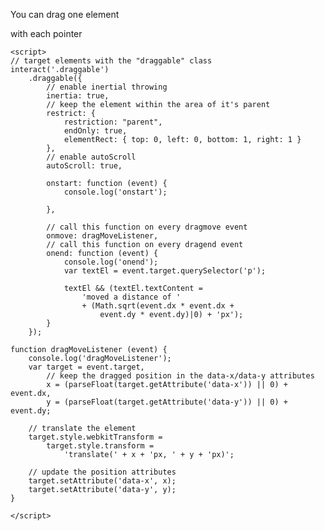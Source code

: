 <!DOCTYPE html>
<html lang="en">
<head>
    <meta charset="UTF-8">
    <title>Drag Drop Demo</title>
    <script src="https://cdnjs.cloudflare.com/ajax/libs/interact.js/1.2.8/interact.min.js"></script>
    <style>

        #drag-1, #drag-2 {
            width: 25%;
            height: 100%;
            min-height: 6.5em;
            margin: 10%;

            background-color: #29e;
            color: white;

            border-radius: 0.75em;
            padding: 4%;

            -webkit-transform: translate(0px, 0px);
            transform: translate(0px, 0px);
        }
   </style>
</head>
<body>
    <div id="demo">
        <div id="drag-1" class="draggable">
            <p> You can drag one element </p>
        </div>
        <div id="drag-2" class="draggable">
            <p> with each pointer </p>
        </div>
    </div>


    <script>
    // target elements with the "draggable" class
    interact('.draggable')
        .draggable({
            // enable inertial throwing
            inertia: true,
            // keep the element within the area of it's parent
            restrict: {
                restriction: "parent",
                endOnly: true,
                elementRect: { top: 0, left: 0, bottom: 1, right: 1 }
            },
            // enable autoScroll
            autoScroll: true,

            onstart: function (event) {
                console.log('onstart');

            },

            // call this function on every dragmove event
            onmove: dragMoveListener,
            // call this function on every dragend event
            onend: function (event) {
                console.log('onend');
                var textEl = event.target.querySelector('p');

                textEl && (textEl.textContent =
                    'moved a distance of '
                    + (Math.sqrt(event.dx * event.dx +
                        event.dy * event.dy)|0) + 'px');
            }
        });

    function dragMoveListener (event) {
        console.log('dragMoveListener');
        var target = event.target,
            // keep the dragged position in the data-x/data-y attributes
            x = (parseFloat(target.getAttribute('data-x')) || 0) + event.dx,
            y = (parseFloat(target.getAttribute('data-y')) || 0) + event.dy;

        // translate the element
        target.style.webkitTransform =
            target.style.transform =
                'translate(' + x + 'px, ' + y + 'px)';

        // update the position attributes
        target.setAttribute('data-x', x);
        target.setAttribute('data-y', y);
    }

    </script>
</body>
</html>
